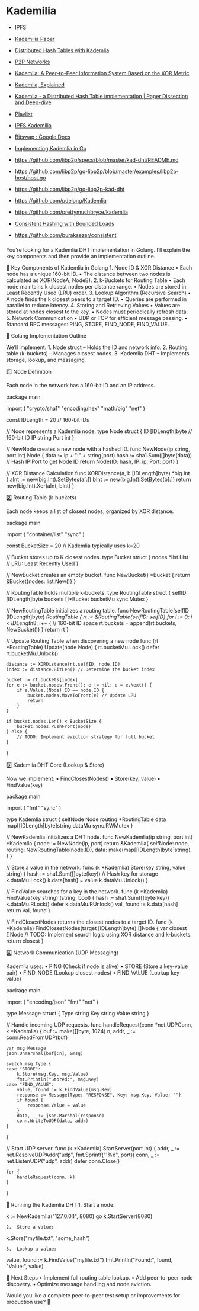 # Kademilia

* [IPFS](https://research.protocol.ai/publications/ipfs-content-addressed-versioned-p2p-file-system/benet2014.pdf)
* [Kademilia Paper](https://pdos.csail.mit.edu/~petar/papers/maymounkov-kademlia-lncs.pdf)
* [Distributed Hash Tables with Kademlia](https://codethechange.stanford.edu/guides/guide_kademlia.html#supporting-dynamic-leaves-and-joins)

* [P2P Networks](https://www.youtube.com/playlist?list=PLL8woMHwr36F-1h7BE92ynHHOE3zebGpA)
* [Kademlia: A Peer-to-Peer Information System Based on the XOR Metric](https://www.youtube.com/watch?v=NxhZ_c8YX8E&list=PLL8woMHwr36F-1h7BE92ynHHOE3zebGpA&index=9)
* [Kademlia, Explained](https://www.youtube.com/watch?v=1QdKhNpsj8M)
* [Kademlia - a Distributed Hash Table implementation | Paper Dissection and Deep-dive](https://www.youtube.com/watch?v=_kCHOpINA5g&list=PLsdq-3Z1EPT1rNeq2GXpnivaWINnOaCd0&index=7)
* [Playlist](https://www.youtube.com/playlist?list=PLiYqQVdgdw_sSDkdIZzDRQR9xZlsukIxD)

* [IPFS Kademilia](https://docs.ipfs.tech/concepts/dht/#kademlia)
* [Bitswap : Google Docs](https://docs.google.com/presentation/d/1mbFFGIIKNvboHyLn-k26egOSWkt9nXjlNbxpmCEQfqQ/edit#slide=id.p)

* [Implementing Kademlia in Go](https://medium.com/princeton-systems-course/implementing-kademlia-in-go-65ec9e3c1735)

* https://github.com/libp2p/specs/blob/master/kad-dht/README.md
* https://github.com/libp2p/go-libp2p/blob/master/examples/libp2p-host/host.go
* https://github.com/libp2p/go-libp2p-kad-dht
* https://github.com/pdelong/Kademlia
* https://github.com/prettymuchbryce/kademlia

* [Consistent Hashing with Bounded Loads](https://research.google/blog/consistent-hashing-with-bounded-loads/)
* https://github.com/buraksezer/consistent

###

You’re looking for a Kademlia DHT implementation in Golang. I’ll explain the key components and then provide an implementation outline.

🔹 Key Components of Kademlia in Golang
	1.	Node ID & XOR Distance
	•	Each node has a unique 160-bit ID.
	•	The distance between two nodes is calculated as XOR(NodeA, NodeB).
	2.	k-Buckets for Routing Table
	•	Each node maintains k closest nodes per distance range.
	•	Nodes are stored in Least Recently Used (LRU) order.
	3.	Lookup Algorithm (Recursive Search)
	•	A node finds the k closest peers to a target ID.
	•	Queries are performed in parallel to reduce latency.
	4.	Storing and Retrieving Values
	•	Values are stored at nodes closest to the key.
	•	Nodes must periodically refresh data.
	5.	Network Communication
	•	UDP or TCP for efficient message passing.
	•	Standard RPC messages: PING, STORE, FIND_NODE, FIND_VALUE.

📌 Golang Implementation Outline

We’ll implement:
	1.	Node struct – Holds the ID and network info.
	2.	Routing table (k-buckets) – Manages closest nodes.
	3.	Kademlia DHT – Implements storage, lookup, and messaging.

1️⃣ Node Definition

Each node in the network has a 160-bit ID and an IP address.

package main

import (
	"crypto/sha1"
	"encoding/hex"
	"math/big"
	"net"
)

const IDLength = 20 // 160-bit IDs

// Node represents a Kademlia node.
type Node struct {
	ID   [IDLength]byte // 160-bit ID
	IP   string
	Port int
}

// NewNode creates a new node with a hashed ID.
func NewNode(ip string, port int) Node {
	data := ip + ":" + string(port)
	hash := sha1.Sum([]byte(data)) // Hash IP:Port to get Node ID
	return Node{ID: hash, IP: ip, Port: port}
}

// XOR Distance Calculation
func XORDistance(a, b [IDLength]byte) *big.Int {
	aInt := new(big.Int).SetBytes(a[:])
	bInt := new(big.Int).SetBytes(b[:])
	return new(big.Int).Xor(aInt, bInt)
}

2️⃣ Routing Table (k-buckets)

Each node keeps a list of closest nodes, organized by XOR distance.

package main

import (
	"container/list"
	"sync"
)

const BucketSize = 20 // Kademlia typically uses k=20

// Bucket stores up to K closest nodes.
type Bucket struct {
	nodes *list.List // LRU: Least Recently Used
}

// NewBucket creates an empty bucket.
func NewBucket() *Bucket {
	return &Bucket{nodes: list.New()}
}

// RoutingTable holds multiple k-buckets.
type RoutingTable struct {
	selfID   [IDLength]byte
	buckets  []*Bucket
	bucketMu sync.Mutex
}

// NewRoutingTable initializes a routing table.
func NewRoutingTable(selfID [IDLength]byte) *RoutingTable {
	rt := &RoutingTable{selfID: selfID}
	for i := 0; i < IDLength*8; i++ { // 160-bit ID space
		rt.buckets = append(rt.buckets, NewBucket())
	}
	return rt
}

// Update Routing Table when discovering a new node
func (rt *RoutingTable) Update(node Node) {
	rt.bucketMu.Lock()
	defer rt.bucketMu.Unlock()

	distance := XORDistance(rt.selfID, node.ID)
	index := distance.BitLen() // Determine the bucket index

	bucket := rt.buckets[index]
	for e := bucket.nodes.Front(); e != nil; e = e.Next() {
		if e.Value.(Node).ID == node.ID {
			bucket.nodes.MoveToFront(e) // Update LRU
			return
		}
	}

	if bucket.nodes.Len() < BucketSize {
		bucket.nodes.PushFront(node)
	} else {
		// TODO: Implement eviction strategy for full bucket
	}
}

3️⃣ Kademlia DHT Core (Lookup & Store)

Now we implement:
	•	FindClosestNodes()
	•	Store(key, value)
	•	FindValue(key)

package main

import (
	"fmt"
	"sync"
)

type Kademlia struct {
	selfNode Node
	routing  *RoutingTable
	data     map[[IDLength]byte]string
	dataMu   sync.RWMutex
}

// NewKademlia initializes a DHT node.
func NewKademlia(ip string, port int) *Kademlia {
	node := NewNode(ip, port)
	return &Kademlia{
		selfNode: node,
		routing:  NewRoutingTable(node.ID),
		data:     make(map[[IDLength]byte]string),
	}
}

// Store a value in the network.
func (k *Kademlia) Store(key string, value string) {
	hash := sha1.Sum([]byte(key)) // Hash key for storage
	k.dataMu.Lock()
	k.data[hash] = value
	k.dataMu.Unlock()
}

// FindValue searches for a key in the network.
func (k *Kademlia) FindValue(key string) (string, bool) {
	hash := sha1.Sum([]byte(key))
	k.dataMu.RLock()
	defer k.dataMu.RUnlock()
	val, found := k.data[hash]
	return val, found
}

// FindClosestNodes returns the closest nodes to a target ID.
func (k *Kademlia) FindClosestNodes(target [IDLength]byte) []Node {
	var closest []Node
	// TODO: Implement search logic using XOR distance and k-buckets.
	return closest
}

4️⃣ Network Communication (UDP Messaging)

Kademlia uses:
	•	PING (Check if node is alive)
	•	STORE (Store a key-value pair)
	•	FIND_NODE (Lookup closest nodes)
	•	FIND_VALUE (Lookup key-value)

package main

import (
	"encoding/json"
	"fmt"
	"net"
)

type Message struct {
	Type string
	Key  string
	Value string
}

// Handle incoming UDP requests.
func handleRequest(conn *net.UDPConn, k *Kademlia) {
	buf := make([]byte, 1024)
	n, addr, _ := conn.ReadFromUDP(buf)

	var msg Message
	json.Unmarshal(buf[:n], &msg)

	switch msg.Type {
	case "STORE":
		k.Store(msg.Key, msg.Value)
		fmt.Println("Stored:", msg.Key)
	case "FIND_VALUE":
		value, found := k.FindValue(msg.Key)
		response := Message{Type: "RESPONSE", Key: msg.Key, Value: ""}
		if found {
			response.Value = value
		}
		data, _ := json.Marshal(response)
		conn.WriteToUDP(data, addr)
	}
}

// Start UDP server.
func (k *Kademlia) StartServer(port int) {
	addr, _ := net.ResolveUDPAddr("udp", fmt.Sprintf(":%d", port))
	conn, _ := net.ListenUDP("udp", addr)
	defer conn.Close()

	for {
		handleRequest(conn, k)
	}
}

🚀 Running the Kademlia DHT
	1.	Start a node:

k := NewKademlia("127.0.0.1", 8080)
go k.StartServer(8080)


	2.	Store a value:

k.Store("myfile.txt", "some_hash")


	3.	Lookup a value:

value, found := k.FindValue("myfile.txt")
fmt.Println("Found:", found, "Value:", value)

🎯 Next Steps
	•	Implement full routing table lookup.
	•	Add peer-to-peer node discovery.
	•	Optimize message handling and node eviction.

Would you like a complete peer-to-peer test setup or improvements for production use? 🚀
